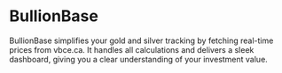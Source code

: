 # BullionBase
BullionBase simplifies your gold and silver tracking by fetching real-time prices from vbce.ca. It handles all calculations and delivers a sleek dashboard, giving you a clear understanding of your investment value.
